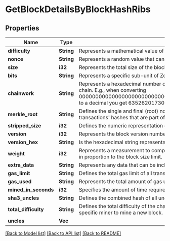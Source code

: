 # GetBlockDetailsByBlockHashRibs

## Properties

Name | Type | Description | Notes
------------ | ------------- | ------------- | -------------
**difficulty** | **String** | Represents a mathematical value of how hard it is to find a valid hash for this block. | 
**nonce** | **String** | Represents a random value that can be adjusted to satisfy the Proof of Work. | 
**size** | **i32** | Represents the total size of the block in Bytes. | 
**bits** | **String** | Represents a specific sub-unit of Zcash. Bits have two-decimal precision | 
**chainwork** | **String** | Represents a hexadecimal number of all the hashes necessary to produce the current chain. E.g., when converting 0000000000000000000000000000000000000000000086859f7a841475b236fd to a decimal you get 635262017308958427068157 hashes, or 635262 exahashes. | 
**merkle_root** | **String** | Defines the single and final (root) node of a Merkle tree. It is the combined hash of all transactions' hashes that are part of a blockchain block. | 
**stripped_size** | **i32** | Defines the numeric representation of the block size excluding the witness data. | 
**version** | **i32** | Represents the block version number. | 
**version_hex** | **String** | Is the hexadecimal string representation of the block's version. | 
**weight** | **i32** | Represents a measurement to compare the size of different transactions to each other in proportion to the block size limit. | 
**extra_data** | **String** | Represents any data that can be included by the miner in the block. | 
**gas_limit** | **String** | Defines the total gas limit of all transactions in the block. | 
**gas_used** | **String** | Represents the total amount of gas used by all transactions in this block. | 
**mined_in_seconds** | **i32** | Specifies the amount of time required for the block to be mined in seconds. | 
**sha3_uncles** | **String** | Defines the combined hash of all uncles for a given paren | 
**total_difficulty** | **String** | Defines the total difficulty of the chain until this block, i.e. how difficult it is for a specific miner to mine a new block. | 
**uncles** | **Vec<String>** |  | 

[[Back to Model list]](../README.md#documentation-for-models) [[Back to API list]](../README.md#documentation-for-api-endpoints) [[Back to README]](../README.md)


